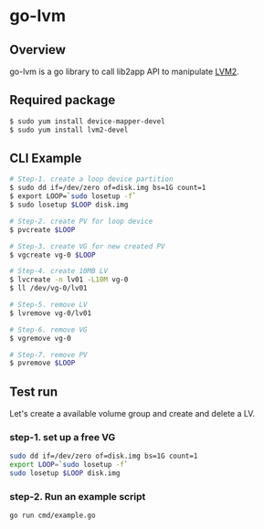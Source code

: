 go-lvm
=======================================================================

## Overview

go-lvm is a go library to call lib2app API to manipulate [LVM2](https://sourceware.org/lvm2/).

## Required package
```bash
$ sudo yum install device-mapper-devel
$ sudo yum install lvm2-devel
```


## CLI Example

```bash
# Step-1. create a loop device partition
$ sudo dd if=/dev/zero of=disk.img bs=1G count=1
$ export LOOP=`sudo losetup -f`
$ sudo losetup $LOOP disk.img

# Step-2. create PV for loop device
$ pvcreate $LOOP

# Step-3. create VG for new created PV
$ vgcreate vg-0 $LOOP

# Step-4. create 10MB LV 
$ lvcreate -n lv01 -L10M vg-0
$ ll /dev/vg-0/lv01

# Step-5. remove LV
$ lvremove vg-0/lv01

# Step-6. remove VG
$ vgremove vg-0

# Step-7. remove PV
$ pvremove $LOOP
```



## Test run

Let's create a available volume group and create and delete a LV.

### step-1. set up a free VG
```bash
sudo dd if=/dev/zero of=disk.img bs=1G count=1
export LOOP=`sudo losetup -f`
sudo losetup $LOOP disk.img
```

### step-2. Run an example script
```bash
go run cmd/example.go
```